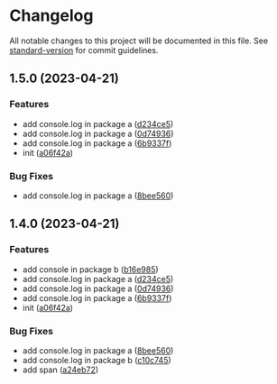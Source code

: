 # Changelog

All notable changes to this project will be documented in this file. See [standard-version](https://github.com/conventional-changelog/standard-version) for commit guidelines.

## 1.5.0 (2023-04-21)


### Features

* add console.log in package a ([d234ce5](https://github.com/allenyummy/monorepo_playground/commit/d234ce5060b4dcba508ec8b59b2bbfc533fde3be))
* add console.log in package a ([0d74936](https://github.com/allenyummy/monorepo_playground/commit/0d74936accfec612780e513a10a77d6fbe85483a))
* add console.log in package a ([6b9337f](https://github.com/allenyummy/monorepo_playground/commit/6b9337ff52721c3834c0cce0a6c7132495690734))
* init ([a06f42a](https://github.com/allenyummy/monorepo_playground/commit/a06f42a3e2c1b612a7aec168aabf1a93224af310))


### Bug Fixes

* add console.log in package a ([8bee560](https://github.com/allenyummy/monorepo_playground/commit/8bee560536af5c6ce0c172a61290409584311f76))

## 1.4.0 (2023-04-21)


### Features

* add console in package b ([b16e985](https://github.com/allenyummy/monorepo_playground/commit/b16e9850f6b678f9d90851f33bae763c662b76f9))
* add console.log in package a ([d234ce5](https://github.com/allenyummy/monorepo_playground/commit/d234ce5060b4dcba508ec8b59b2bbfc533fde3be))
* add console.log in package a ([0d74936](https://github.com/allenyummy/monorepo_playground/commit/0d74936accfec612780e513a10a77d6fbe85483a))
* add console.log in package a ([6b9337f](https://github.com/allenyummy/monorepo_playground/commit/6b9337ff52721c3834c0cce0a6c7132495690734))
* init ([a06f42a](https://github.com/allenyummy/monorepo_playground/commit/a06f42a3e2c1b612a7aec168aabf1a93224af310))


### Bug Fixes

* add console.log in package a ([8bee560](https://github.com/allenyummy/monorepo_playground/commit/8bee560536af5c6ce0c172a61290409584311f76))
* add console.log in package b ([c10c745](https://github.com/allenyummy/monorepo_playground/commit/c10c745d8a552bed014e87cdc4751c7413e1cdd7))
* add span ([a24eb72](https://github.com/allenyummy/monorepo_playground/commit/a24eb72057a57d927033c4d5e14bab5436337979))
